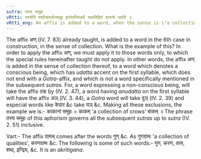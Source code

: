 ```yaml
---
sutra: तस्य समूहः
vRtti: तस्येति षष्ठीसमर्थात्समूह इत्येतस्मिन्नर्थे यथाविहितं प्रत्ययो भवति ॥
vRtti_eng: An affix is added to a word, when the sense is \"a collection thereof\".
---
```

The affix अण् (IV. 7. 83) already taught, is added to a word in the 6th case in construction, in the sense of collection. What is the example of this? In order to apply the affix अण्, we must apply it to those words only, to which the special rules hereinafter taught do not apply. In other words, the affix अण् is added in the sense of collection thereof, to a word which denotes a conscious being, which has _udatta_ accent on the first syllable, which does not end with a _Gotra_-affix, and which is not a word specifically mentioned in the subsequent _sutras_. For, a word expressing a non-conscious being, will take the affix ठक् by (IV. 2. 47), a word having _anudatta_ on the first syllable will have the affix अञ् (IV. 3. 44), a _Gotra_ word will take वुञ् (IV. 2. 39) and especial words like केदार &c take यञ् &c. Making all these exclusions, the example we is:- काकानां समूहः = काकम् 'a collection of crows' बाकम् ॥ The phrase तस्य समूहः of this aphorism governs all the subsequent _sutras_ up to _sutra_ (IV. 2. 51) inclusive.

Vart:- The affix ग्रामच् comes after the words गुण् &c. As गुणग्रामः 'a collection of qualities', करणग्रामः &c. The following is some of such words:- गुण, करण, तत्व, शब्द, इन्द्रिय, &c. It is an _akritigana_.
